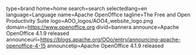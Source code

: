 type=brand
home=home
search=search
selectedlang=en
language=Language
name=Apache OpenOffice
tagline=The Free and Open Productivity Suite
logo=AOO_logos/AOO4_website_logo.png
domain=https://www.openoffice.org
divid=bannera
announce=Apache OpenOffice 4.1.9 released
announceurl=https://blogs.apache.org/OOo/entry/announcing-apache-openoffice-4-15
announcetip=Apache OpenOffice 4.1.9 released
~~~~~~

